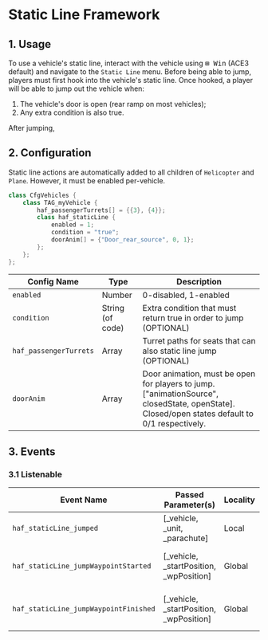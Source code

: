 # Static Line Framework

## 1. Usage
To use a vehicle's static line, interact with the vehicle using <kbd>⊞&nbsp;Win</kbd> (ACE3 default) and navigate to the `Static Line` menu. Before being able to jump, players must first hook into the vehicle's static line. Once hooked, a player will be able to jump out the vehicle when:
1. The vehicle's door is open (rear ramp on most vehicles);
2. Any extra condition is also true.

After jumping,

## 2. Configuration
Static line actions are automatically added to all children of `Helicopter` and `Plane`. However, it must be enabled per-vehicle.

```cpp
class CfgVehicles {
    class TAG_myVehicle {
        haf_passengerTurrets[] = {{3}, {4}};
        class haf_staticLine {
            enabled = 1;
            condition = "true";
            doorAnim[] = {"Door_rear_source", 0, 1};
        };
    };
};
```

| Config Name            | Type             | Description                                                       |
| ---------------------- | ---------------- | ----------------------------------------------------------------- |
| `enabled`              | Number           | 0-disabled, 1-enabled                                             |
| `condition`            | String (of code) | Extra condition that must return true in order to jump (OPTIONAL) |
| `haf_passengerTurrets` | Array            | Turret paths for seats that can also static line jump (OPTIONAL)  |
| `doorAnim`             | Array            | Door animation, must be open for players to jump. ["animationSource", closedState, openState]. Closed/open states default to 0/1 respectively. |

## 3. Events
### 3.1 Listenable
| Event Name                             | Passed Parameter(s)                     | Locality | Description                           |
| -------------------------------------- | --------------------------------------- | -------- | ------------------------------------- |
| `haf_staticLine_jumped`                | [_vehicle, _unit, _parachute]           | Local    | A unit jumped out                     |
| `haf_staticLine_jumpWaypointStarted`   | [_vehicle, _startPosition, _wpPosition] | Global   | "Static Line Jump" waypoint started   |
| `haf_staticLine_jumpWaypointFinished`  | [_vehicle, _startPosition, _wpPosition] | Global   | "Static Line Jump" waypoint completed |